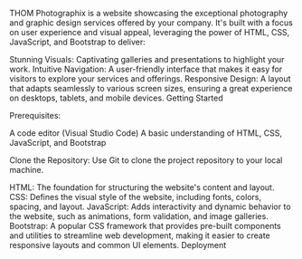 THOM Photographix is a website showcasing the exceptional photography and graphic design services offered by your company. It's built with a focus on user experience and visual appeal, leveraging the power of HTML, CSS, JavaScript, and Bootstrap to deliver:

Stunning Visuals: Captivating galleries and presentations to highlight your work. Intuitive Navigation: A user-friendly interface that makes it easy for visitors to explore your services and offerings. Responsive Design: A layout that adapts seamlessly to various screen sizes, ensuring a great experience on desktops, tablets, and mobile devices. Getting Started

Prerequisites:

A code editor (Visual Studio Code) A basic understanding of HTML, CSS, JavaScript, and Bootstrap

Clone the Repository: Use Git to clone the project repository to your local machine.

HTML: The foundation for structuring the website's content and layout. 
CSS: Defines the visual style of the website, including fonts, colors, spacing, and layout. 
JavaScript: Adds interactivity and dynamic behavior to the website, such as animations, form validation, and image galleries. 
Bootstrap: A popular CSS framework that provides pre-built components and utilities to streamline web development, making it easier to create responsive layouts and common UI elements. Deployment